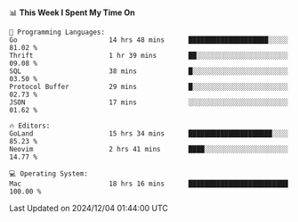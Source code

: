 <!--START_SECTION:waka-->
📊 **This Week I Spent My Time On** 

```text
💬 Programming Languages: 
Go                       14 hrs 48 mins      ████████████████████░░░░░   81.02 % 
Thrift                   1 hr 39 mins        ██░░░░░░░░░░░░░░░░░░░░░░░   09.08 % 
SQL                      38 mins             █░░░░░░░░░░░░░░░░░░░░░░░░   03.50 % 
Protocol Buffer          29 mins             █░░░░░░░░░░░░░░░░░░░░░░░░   02.73 % 
JSON                     17 mins             ░░░░░░░░░░░░░░░░░░░░░░░░░   01.62 % 

🔥 Editors: 
GoLand                   15 hrs 34 mins      █████████████████████░░░░   85.23 % 
Neovim                   2 hrs 41 mins       ████░░░░░░░░░░░░░░░░░░░░░   14.77 % 

💻 Operating System: 
Mac                      18 hrs 16 mins      █████████████████████████   100.00 % 
```


 Last Updated on 2024/12/04 01:44:00 UTC
<!--END_SECTION:waka-->
